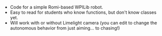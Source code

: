 * Code for a simple Romi-based WPILib robot.
* Easy to read for students who know functions, but don't know classes yet.
* Will work with or without Limelight camera (you can edit to change the autonomous behavior from just aiming... to chasing!)

